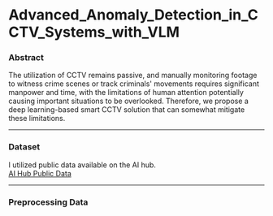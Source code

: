 # Advanced_Anomaly_Detection_in_CCTV_Systems_with_VLM

### Abstract
The utilization of CCTV remains passive, and manually monitoring footage to witness crime scenes or track criminals' movements requires significant manpower and time, with the limitations of human attention potentially causing important situations to be overlooked. Therefore, we propose a deep learning-based smart CCTV solution that can somewhat mitigate these limitations.

---

### Dataset
I utilized public data available on the AI hub. \
[AI Hub Public Data](https://aihub.or.kr/aihubdata/data/view.do?currMenu=115&topMenu=100&aihubDataSe=realm&dataSetSn=171)

---

### Preprocessing Data
